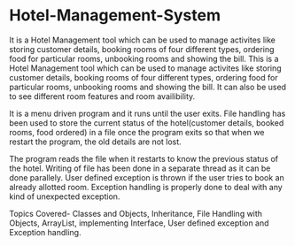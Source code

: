 # Hotel-Management-System
It is a Hotel Management tool which can be used to manage activites like storing customer details, booking rooms of four different types, ordering food for particular rooms, unbooking rooms and showing the bill.
This is a Hotel Management tool which can be used to manage activites like storing customer details, booking rooms of four different types, ordering food for particular rooms, unbooking rooms and showing the bill.
It can also be used to see different room features and room availibility. 

It is a menu driven program and it runs until the user exits. File handling has been used to store the current status of the hotel(customer details, booked rooms, food ordered) in a file once the program exits so that when we restart the program, the old details are not lost.

The program reads the file when it restarts to know the previous status of the hotel. Writing of file has been done in a separate thread as it can be done parallely. User defined exception is thrown if the user tries to book an already allotted room. Exception handling is properly done to deal with any kind of unexpected exception.

Topics Covered-
Classes and Objects, Inheritance, File Handling with Objects, ArrayList, implementing Interface, User defined exception and Exception handling.
